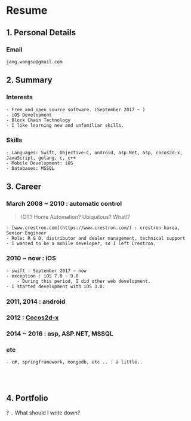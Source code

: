 # Resume

## 1. Personal Details
### Email
	jang.wangsu@gmail.com
	
## 2. Summary
### Interests
	- Free and open source software. (September 2017 ~ )
	- iOS Development
	- Block Chain Technology
	- I like learning new and unfamiliar skills.
### Skills
	- Languages: Swift, Objective-C, android, asp.Net, asp, cocos2d-x, JavaScript, golang, c, c++
	- Mobile Development: iOS
	- Databases: MSSQL
   
## 3. Career
### March 2008 ~ 2010 : automatic control
> IOT? Home Automation? Ubiquitous? What!?

	- [www.crestron.com](https://www.crestron.com/) : crestron korea, Senior Engineer
	- Role: R & D, distributor and dealer management, technical support
	- I wanted to be a mobile developer, so I left Crestron.

### 2010 ~ now : iOS
	- swift : September 2017 ~ now
	- exception : iOS 7.0 ~ 9.0
		- During this period, I did other web development.
	- I started development with iOS 3.0.

### 2011, 2014 : android
### 2012 : [Cocos2d-x](http://www.cocos2d-x.org/)
### 2014 ~ 2016 : asp, ASP.NET, MSSQL
### etc
	- c#, springframework, mongodb, etc .. : a little..

<br /><br />

## 4. Portfolio

? ..
What should I write down?

